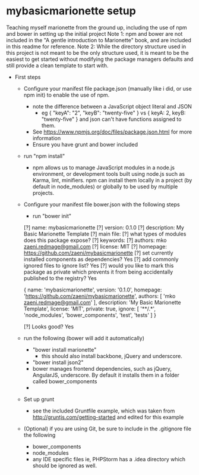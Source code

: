 mybasicmarionette setup
=================

Teaching myself marionette from the ground up, including the use of npm and bower in setting up the initial project
Note 1: npm and bower are not included in the "A gentle introduction to Marionette" book, and are included in this readme
 for reference.
Note 2: While the directory structure used in this project is not meant to be the only structure used, it is meant to be
  the easiest to get started without modifying the package managers defaults and still provide a clean template to start
  with.

* First steps
  * Configure your manifest file package.json (manually like i did, or use npm init) to enable the use of npm.
    * note the difference between a JavaScript object literal and JSON
      * eg
        { "keyA": "2", "keyB": "twenty-five" } vs
        { keyA: 2, keyB: "twenty-five" }
        and json can't have functions assigned to them.
    * See https://www.npmjs.org/doc/files/package.json.html for more information
    * Ensure you have grunt and bower included
  * run "npm install"
    * npm allows us to manage JavaScript modules in a node.js environment, or development tools built using node.js such
    as Karma, lint, minifiers. npm can install them locally in a project (by default in node_modules) or globally to be
    used by multiple projects.
  * Configure your manifest file bower.json with the following steps
    * run "bower init"

    [?] name: mybasicmarionette
    [?] version: 0.1.0
    [?] description: My Basic Marionette Template
    [?] main file:
    [?] what types of modules does this package expose?
    [?] keywords:
    [?] authors: mko <zaeni.redmage@gmail.com>
    [?] license: MIT
    [?] homepage: https://github.com/zaeni/mybasicmarionette
    [?] set currently installed components as dependencies? Yes
    [?] add commonly ignored files to ignore list? Yes
    [?] would you like to mark this package as private which prevents it from being accidentally published to the registry? Yes

    {
      name: 'mybasicmarionette',
      version: '0.1.0',
      homepage: 'https://github.com/zaeni/mybasicmarionette',
      authors: [
        'mko <zaeni.redmage@gmail.com>'
      ],
      description: 'My Basic Marionette Template',
      license: 'MIT',
      private: true,
      ignore: [
        '**/.*',
        'node_modules',
        'bower_components',
        'test',
        'tests'
      ]
    }

    [?] Looks good? Yes
  * run the following (bower will add it automatically)
    * "bower install marionette"
      * this should also install backbone, jQuery and underscore.
    * "bower install json2"
    * bower manages frontend dependencies, such as jQuery, AngularJS, underscore. By default it installs them in a folder
     called bower_components
    *
  * Set up grunt
    * see the included Gruntfile example, which was taken from http://gruntjs.com/getting-started and edited for this
    example
  * (Optional) if you are using Git, be sure to include in the .gitignore file the following
    * bower_components
    * node_modules
    * any IDE specific files ie, PHPStorm has a .idea directory which should be ignored as well.
